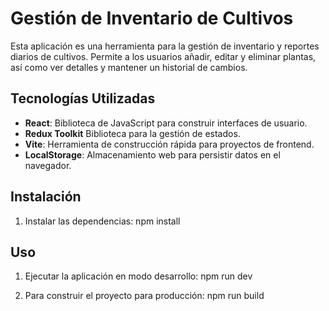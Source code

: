 # Gestión de Inventario de Cultivos

Esta aplicación es una herramienta para la gestión de inventario y reportes diarios de cultivos. Permite a los usuarios añadir, editar y eliminar plantas, así como ver detalles y mantener un historial de cambios.

## Tecnologías Utilizadas

- **React**: Biblioteca de JavaScript para construir interfaces de usuario.
- **Redux Toolkit** Biblioteca para la gestión de estados.
- **Vite**: Herramienta de construcción rápida para proyectos de frontend.
- **LocalStorage**: Almacenamiento web para persistir datos en el navegador.

## Instalación

1. Instalar las dependencias: npm install

## Uso

1. Ejecutar la aplicación en modo desarrollo: npm run dev

2. Para construir el proyecto para producción: npm run build
